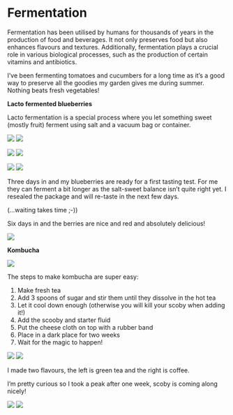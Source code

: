 # Fermentation 

Fermentation has been utilised by humans for thousands of years in the production of food and beverages. It not only preserves food but also enhances flavours and textures. Additionally, fermentation plays a crucial role in various biological processes, such as the production of certain vitamins and antibiotics.

I’ve been fermenting tomatoes and cucumbers for a long time as it’s a good way to preserve all the goodies my garden gives me during summer. Nothing beats fresh vegetables!



**Lacto fermented blueberries**

Lacto fermentation is a special process where you let something sweet (mostly fruit) ferment using salt and a vacuum bag or container.


![](https://paper-attachments.dropboxusercontent.com/s_FE8926F999B3F02CD15FD12614597C9FF04700D99CE29D1B7546117B6105441E_1712922171676_Screenshot+2024-04-12+at+13.42.47.png)
![](https://paper-attachments.dropboxusercontent.com/s_FE8926F999B3F02CD15FD12614597C9FF04700D99CE29D1B7546117B6105441E_1712922183910_Screenshot+2024-04-12+at+13.42.58.png)

![](https://paper-attachments.dropboxusercontent.com/s_FE8926F999B3F02CD15FD12614597C9FF04700D99CE29D1B7546117B6105441E_1712922193881_Screenshot+2024-04-12+at+13.43.10.png)
![](https://paper-attachments.dropboxusercontent.com/s_FE8926F999B3F02CD15FD12614597C9FF04700D99CE29D1B7546117B6105441E_1712922243080_Screenshot+2024-04-12+at+13.43.55.png)

![](https://paper-attachments.dropboxusercontent.com/s_FE8926F999B3F02CD15FD12614597C9FF04700D99CE29D1B7546117B6105441E_1712922220904_Screenshot+2024-04-12+at+13.43.37.png)
![](https://paper-attachments.dropboxusercontent.com/s_FE8926F999B3F02CD15FD12614597C9FF04700D99CE29D1B7546117B6105441E_1712922269770_Screenshot+2024-04-12+at+13.44.27.png)


Three days in and my blueberries are ready for a first tasting test. For me they can ferment a bit longer as the salt-sweet balance isn’t quite right yet. I resealed the package and will re-taste in the next few days.

(…waiting takes time ;-))

Six days in and the berries are nice and red and absolutely delicious!



![](https://paper-attachments.dropboxusercontent.com/s_FE8926F999B3F02CD15FD12614597C9FF04700D99CE29D1B7546117B6105441E_1713620380359_Screenshot+2024-04-20+at+15.39.35.png)



**Kombucha**


![](https://paper-attachments.dropboxusercontent.com/s_FE8926F999B3F02CD15FD12614597C9FF04700D99CE29D1B7546117B6105441E_1712922365441_Screenshot+2024-04-12+at+13.45.58.png)


The steps to make kombucha are super easy:


1. Make fresh tea
2. Add 3 spoons of sugar and stir them until they dissolve in the hot tea
3. Let it cool down enough (otherwise you will kill your scoby when adding it!)
4. Add the scooby and starter fluid
5. Put the cheese cloth on top with a rubber band
6. Place in a dark place for two weeks
7. Wait for the magic to happen!


![](https://paper-attachments.dropboxusercontent.com/s_FE8926F999B3F02CD15FD12614597C9FF04700D99CE29D1B7546117B6105441E_1712922383640_Screenshot+2024-04-12+at+13.46.17.png)
![](https://paper-attachments.dropboxusercontent.com/s_FE8926F999B3F02CD15FD12614597C9FF04700D99CE29D1B7546117B6105441E_1712922400342_Screenshot+2024-04-12+at+13.46.33.png)


I made two flavours, the left is green tea and the right is coffee.

I’m pretty curious so I took a peak after one week, scoby is coming along nicely!


![](https://paper-attachments.dropboxusercontent.com/s_FE8926F999B3F02CD15FD12614597C9FF04700D99CE29D1B7546117B6105441E_1712922337757_Screenshot+2024-04-12+at+13.45.34.png)
![](https://paper-attachments.dropboxusercontent.com/s_FE8926F999B3F02CD15FD12614597C9FF04700D99CE29D1B7546117B6105441E_1712922550136_Screenshot+2024-04-12+at+13.49.04.png)



